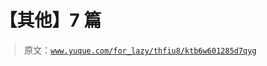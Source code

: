 # 【其他】7 篇

> 原文：[`www.yuque.com/for_lazy/thfiu8/ktb6w601285d7qyg`](https://www.yuque.com/for_lazy/thfiu8/ktb6w601285d7qyg)




